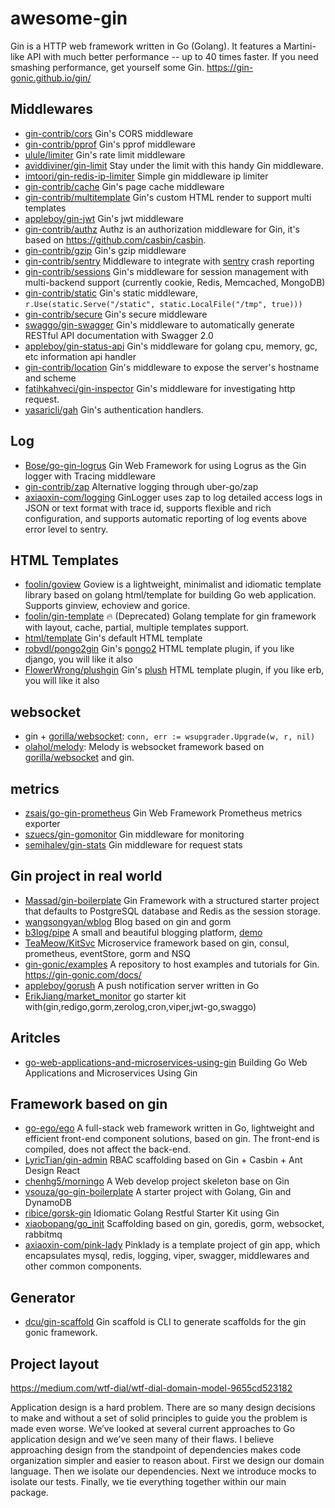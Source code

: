 # awesome-gin

Gin is a HTTP web framework written in Go (Golang). It features a Martini-like API with much better performance -- up to 40 times faster. If you need smashing performance, get yourself some Gin. https://gin-gonic.github.io/gin/

## Middlewares

* [gin-contrib/cors](https://github.com/gin-contrib/cors) Gin's CORS middleware
* [gin-contrib/pprof](https://github.com/gin-contrib/pprof) Gin's pprof middleware
* [ulule/limiter](https://github.com/ulule/limiter/tree/master/examples/gin) Gin's rate limit middleware
* [aviddiviner/gin-limit](https://github.com/aviddiviner/gin-limit) Stay under the limit with this handy Gin middleware.
* [imtoori/gin-redis-ip-limiter](https://github.com/imtoori/gin-redis-ip-limiter) Simple gin middleware ip limiter
* [gin-contrib/cache](https://github.com/gin-contrib/cache) Gin's page cache middleware
* [gin-contrib/multitemplate](https://github.com/gin-contrib/multitemplate) Gin's custom HTML render to support multi templates
* [appleboy/gin-jwt](https://github.com/appleboy/gin-jwt) Gin's jwt middleware
* [gin-contrib/authz](https://github.com/gin-contrib/authz) Authz is an authorization middleware for Gin, it's based on https://github.com/casbin/casbin.
* [gin-contrib/gzip](https://github.com/gin-contrib/gzip) Gin's gzip middleware
* [gin-contrib/sentry](https://github.com/gin-contrib/sentry) Middleware to integrate with [sentry](https://getsentry.com/) crash reporting
* [gin-contrib/sessions](https://github.com/gin-contrib/sessions) Gin's middleware for session management with multi-backend support (currently cookie, Redis, Memcached, MongoDB)
* [gin-contrib/static](https://github.com/gin-contrib/static) Gin's static middleware, `r.Use(static.Serve("/static", static.LocalFile("/tmp", true)))`
* [gin-contrib/secure](https://github.com/gin-contrib/secure) Gin's secure middleware
* [swaggo/gin-swagger](https://github.com/swaggo/gin-swagger) Gin's middleware to automatically generate RESTful API documentation with Swagger 2.0
* [appleboy/gin-status-api](https://github.com/appleboy/gin-status-api) Gin's middleware for golang cpu, memory, gc, etc information api handler
* [gin-contrib/location](https://github.com/gin-contrib/location) Gin's middleware to expose the server's hostname and scheme
* [fatihkahveci/gin-inspector](https://github.com/fatihkahveci/gin-inspector) Gin's middleware for investigating http request.
* [yasaricli/gah](https://github.com/yasaricli/gah) Gin's authentication handlers.

## Log

* [Bose/go-gin-logrus](https://github.com/Bose/go-gin-logrus) Gin Web Framework for using Logrus as the Gin logger with Tracing middleware
* [gin-contrib/zap](https://github.com/gin-contrib/zap) Alternative logging through uber-go/zap
* [axiaoxin-com/logging](https://github.com/axiaoxin-com/logging#gin-middleware-ginlogger) GinLogger uses zap to log detailed access logs in JSON or text format with trace id, supports flexible and rich configuration, and supports automatic reporting of log events above error level to sentry.

## HTML Templates

* [foolin/goview](https://github.com/foolin/goview) Goview is a lightweight, minimalist and idiomatic template library based on golang html/template for building Go web application. Supports ginview, echoview and gorice.
* [foolin/gin-template](https://github.com/foolin/gin-template) :fire: (Deprecated) Golang template for gin framework with layout, cache, partial, multiple templates support.
* [html/template](https://golang.org/pkg/html/template/) Gin's default HTML template
* [robvdl/pongo2gin](https://github.com/robvdl/pongo2gin) Gin's [pongo2](https://github.com/flosch/pongo2) HTML template plugin, if you like django, you will like it also
* [FlowerWrong/plushgin](https://github.com/FlowerWrong/plushgin) Gin's [plush](https://github.com/gobuffalo/plush) HTML template plugin, if you like erb, you will like it also

## websocket

* gin + [gorilla/websocket](https://github.com/gorilla/websocket): `conn, err := wsupgrader.Upgrade(w, r, nil)`
* [olahol/melody](https://github.com/olahol/melody): Melody is websocket framework based on [gorilla/websocket](github.com/gorilla/websocket) and gin.

## metrics

* [zsais/go-gin-prometheus](https://github.com/zsais/go-gin-prometheus) Gin Web Framework Prometheus metrics exporter
* [szuecs/gin-gomonitor](https://github.com/szuecs/gin-gomonitor) Gin middleware for monitoring
* [semihalev/gin-stats](https://github.com/semihalev/gin-stats) Gin middleware for request stats

## Gin project in real world

* [Massad/gin-boilerplate](https://github.com/Massad/gin-boilerplate) Gin Framework with a structured starter project that defaults to PostgreSQL database and Redis as the session storage.
* [wangsongyan/wblog](https://github.com/wangsongyan/wblog) Blog based on gin and gorm
* [b3log/pipe](https://github.com/88250/pipe) A small and beautiful blogging platform, [demo](http://pipe.b3log.org/)
* [TeaMeow/KitSvc](https://github.com/TeaMeow/KitSvc) Microservice framework based on gin, consul, prometheus, eventStore, gorm and NSQ
* [gin-gonic/examples](https://github.com/gin-gonic/examples) A repository to host examples and tutorials for Gin. https://gin-gonic.com/docs/
* [appleboy/gorush](https://github.com/appleboy/gorush) A push notification server written in Go
* [ErikJiang/market_monitor](https://github.com/ErikJiang/market_monitor) go starter kit with(gin,redigo,gorm,zerolog,cron,viper,jwt-go,swaggo)

## Aritcles

* [go-web-applications-and-microservices-using-gin](https://semaphoreci.com/community/tutorials/building-go-web-applications-and-microservices-using-gin) Building Go Web Applications and Microservices Using Gin

## Framework based on gin

* [go-ego/ego](https://github.com/go-ego/ego) A full-stack web framework written in Go, lightweight and efficient front-end component solutions, based on gin. The front-end is compiled, does not affect the back-end.
* [LyricTian/gin-admin](https://github.com/LyricTian/gin-admin) RBAC scaffolding based on Gin + Casbin + Ant Design React
* [chenhg5/morningo](https://github.com/chenhg5/morningo) A Web develop project skeleton base on Gin
* [vsouza/go-gin-boilerplate](https://github.com/vsouza/go-gin-boilerplate) A starter project with Golang, Gin and DynamoDB
* [ribice/gorsk-gin](https://github.com/ribice/gorsk-gin) Idiomatic Golang Restful Starter Kit using Gin
* [xiaobopang/go_init](https://github.com/xiaobopang/go_init) Scaffolding based on gin, goredis, gorm, websocket, rabbitmq
* [axiaoxin-com/pink-lady](https://github.com/axiaoxin-com/pink-lady) Pinklady is a template project of gin app, which encapsulates mysql, redis, logging, viper, swagger, middlewares and other common components.

## Generator

* [dcu/gin-scaffold](https://github.com/dcu/gin-scaffold) Gin scaffold is CLI to generate scaffolds for the gin gonic framework.

## Project layout

 https://medium.com/wtf-dial/wtf-dial-domain-model-9655cd523182

  Application design is a hard problem. There are so many design decisions to make and without a set of solid principles to guide you the problem is made even worse. We’ve looked at several current approaches to Go application design and we’ve seen many of their flaws.
  I believe approaching design from the standpoint of dependencies makes code organization simpler and easier to reason about. First we design our domain language. Then we isolate our dependencies. Next we introduce mocks to isolate our tests. Finally, we tie everything together within our main package.
